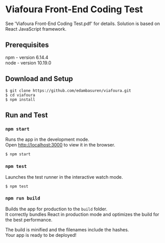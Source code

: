 # Viafoura Front-End Coding Test

See 'Viafoura Front-End Coding Test.pdf' for details. Solution is based on React JavaScript framework.

## Prerequisites

npm - version 6.14.4<br />
node - version 10.19.0

## Download and Setup

```
$ git clone https://github.com/edambasuren/viafoura.git
$ cd viafoura
$ npm install
```

## Run and Test

### `npm start`

Runs the app in the development mode.<br />
Open [http://localhost:3000](http://localhost:3000) to view it in the browser.

```
$ npm start
```

### `npm test`

Launches the test runner in the interactive watch mode.<br />

```
$ npm test
```

### `npm run build`

Builds the app for production to the `build` folder.<br />
It correctly bundles React in production mode and optimizes the build for the best performance.

The build is minified and the filenames include the hashes.<br />
Your app is ready to be deployed!
